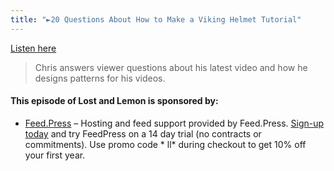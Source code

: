 ```yaml
---
title: "►20 Questions About How to Make a Viking Helmet Tutorial"
---
```

<p><a href="https://goodstuff.fm/ll/88">Listen here</a></p>
<blockquote><p>
  Chris answers viewer questions about his latest video and how he designs patterns for his videos.
</p></blockquote>
<h4>This episode of Lost and Lemon is sponsored by:</h4>
<ul>
<li><a href="https://feed.press/ll">Feed.Press</a> – Hosting and feed support provided by Feed.Press. <a href="https://feed.press/ll">Sign-up today</a> and try FeedPress on a 14 day trial (no contracts or commitments). Use promo code * ll* during checkout to get 10% off your first year.</li>
</ul>
